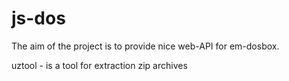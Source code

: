js-dos
======

The aim of the project is to provide nice web-API for em-dosbox.

uztool - is a tool for extraction zip archives